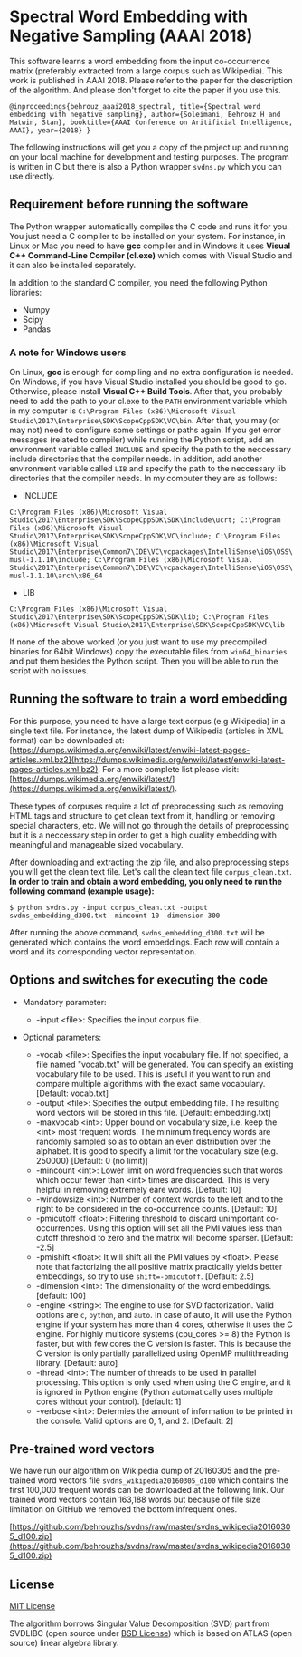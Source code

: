 # Spectral Word Embedding with Negative Sampling (AAAI 2018)

This software learns a word embedding from the input co-occurrence matrix (preferably extracted from a large corpus such as Wikipedia). This work is published in AAAI 2018. Please refer to the paper for the description of the algorithm. And please don't forget to cite the paper if you use this.

`@inproceedings{behrouz_aaai2018_spectral,
  title={Spectral word embedding with negative sampling},
  author={Soleimani, Behrouz H and Matwin, Stan},
  booktitle={AAAI Conference on Aritificial Intelligence, AAAI},
  year={2018}
}`

The following instructions will get you a copy of the project up and running on your local machine for development and testing purposes. The program is written in C but there is also a Python wrapper `svdns.py` which you can use directly.

## Requirement before running the software

The Python wrapper automatically compiles the C code and runs it for you. You just need a C compiler to be installed on your system. For instance, in Linux or Mac you need to have __gcc__ compiler and in Windows it uses __Visual C++ Command-Line Compiler (cl.exe)__ which comes with Visual Studio and it can also be installed separately.

In addition to the standard C compiler, you need the following Python libraries:
* Numpy
* Scipy
* Pandas

### A note for Windows users

On Linux, __gcc__ is enough for compiling and no extra configuration is needed. On Windows, if you have Visual Studio installed you should be good to go. Otherwise, please install __Visual C++ Build Tools__. After that, you probably need to add the path to your cl.exe to the `PATH` environment variable which in my computer is `C:\Program Files (x86)\Microsoft Visual Studio\2017\Enterprise\SDK\ScopeCppSDK\VC\bin`. After that, you may (or may not) need to configure some settings or paths again. If you get error messages (related to compiler) while running the Python script, add an environment variable called `INCLUDE` and specify the path to the neccessary include directories that the compiler needs. In addition, add another environment variable called `LIB` and specify the path to the neccessary lib directories that the compiler needs. In my computer they are as follows:

* INCLUDE

`C:\Program Files (x86)\Microsoft Visual Studio\2017\Enterprise\SDK\ScopeCppSDK\SDK\include\ucrt;
C:\Program Files (x86)\Microsoft Visual Studio\2017\Enterprise\SDK\ScopeCppSDK\VC\include;
C:\Program Files (x86)\Microsoft Visual Studio\2017\Enterprise\Common7\IDE\VC\vcpackages\IntelliSense\iOS\OSS\musl-1.1.10\include;
C:\Program Files (x86)\Microsoft Visual Studio\2017\Enterprise\Common7\IDE\VC\vcpackages\IntelliSense\iOS\OSS\musl-1.1.10\arch\x86_64`

* LIB

`C:\Program Files (x86)\Microsoft Visual Studio\2017\Enterprise\SDK\ScopeCppSDK\SDK\lib;
C:\Program Files (x86)\Microsoft Visual Studio\2017\Enterprise\SDK\ScopeCppSDK\VC\lib`

If none of the above worked (or you just want to use my precompiled binaries for 64bit Windows) copy the executable files from `win64_binaries` and put them besides the Python script. Then you will be able to run the script with no issues.

## Running the software to train a word embedding

For this purpose, you need to have a large text corpus (e.g Wikipedia) in a single text file. For instance, the latest dump of Wikipedia (articles in XML format) can be downloaded at: [https://dumps.wikimedia.org/enwiki/latest/enwiki-latest-pages-articles.xml.bz2](https://dumps.wikimedia.org/enwiki/latest/enwiki-latest-pages-articles.xml.bz2). For a more complete list please visit: [https://dumps.wikimedia.org/enwiki/latest/](https://dumps.wikimedia.org/enwiki/latest/).

These types of corpuses require a lot of preprocessing such as removing HTML tags and structure to get clean text from it, handling or removing special characters, etc. We will not go through the details of preprocessing but it is a neccessary step in order to get a high quality embedding with meaningful and manageable sized vocabulary.

After downloading and extracting the zip file, and also preprocessing steps you will get the clean text file. Let's call the clean text file `corpus_clean.txt`. **__In order to train and obtain a word embedding, you only need to run the following command (example usage):__**

```
$ python svdns.py -input corpus_clean.txt -output svdns_embedding_d300.txt -mincount 10 -dimension 300
```

After running the above command, `svdns_embedding_d300.txt` will be generated which contains the word embeddings. Each row will contain a word and its corresponding vector representation.

## Options and switches for executing the code

* Mandatory parameter:
  * -input \<file\>: Specifies the input corpus file.

* Optional parameters:
  * -vocab \<file\>: Specifies the input vocabulary file. If not specified, a file named "vocab.txt" will be generated. You can specify an existing vocabulary file to be used. This is useful if you want to run and compare multiple algorithms with the exact same vocabulary. \[Default: vocab.txt\]
  * -output \<file\>: Specifies the output embedding file. The resulting word vectors will be stored in this file. \[Default: embedding.txt\]
  * -maxvocab \<int\>: Upper bound on vocabulary size, i.e. keep the \<int\> most frequent words. The minimum frequency words are randomly sampled so as to obtain an even distribution over the alphabet. It is good to specify a limit for the vocabulary size (e.g. 250000) \[Default: 0 (no limit)\]
  * -mincount \<int\>: Lower limit on word frequencies such that words which occur fewer than \<int\> times are discarded. This is very helpful in removing extremely eare words. \[Default: 10\]
  * -windowsize \<int\>: Number of context words to the left and to the right to be considered in the co-occurrence counts. \[Default: 10\]
  * -pmicutoff \<float\>: Filtering threshold to discard unimportant co-occurrences. Using this option will set all the PMI values less than cutoff threshold to zero and the matrix will become sparser. \[Default: -2.5\]
  * -pmishift \<float\>: It will shift all the PMI values by \<float\>. Please note that factorizing the all positive matrix practically yields better embeddings, so try to use `shift=-pmicutoff`. \[Default: 2.5\]
  * -dimension \<int\>: The dimensionality of the word embeddings. \[default: 100\]
  * -engine \<string\>: The engine to use for SVD factorization. Valid options are `c`, `python`, and `auto`. In case of auto, it will use the Python engine if your system has more than 4 cores, otherwise it uses the C engine. For highly multicore systems (cpu_cores >= 8) the Python is faster, but with few cores the C version is faster. This is because the C version is only partially parallelized using OpenMP multithreading library. \[Default: auto\]
  * -thread \<int\>: The number of threads to be used in parallel processing. This option is only used when using the C engine, and it is ignored in Python engine (Python automatically uses multiple cores without your control). \[default: 1\]
  * -verbose \<int\>: Determies the amount of information to be printed in the console. Valid options are 0, 1, and 2. \[Default: 2\]

## Pre-trained word vectors

We have run our algorithm on Wikipedia dump of 20160305 and the pre-trained word vectors file `svdns_wikipedia20160305_d100` which contains the first 100,000 frequent words can be downloaded at the following link. Our trained word vectors contain 163,188 words but because of file size limitation on GitHub we removed the bottom infrequent ones.

[https://github.com/behrouzhs/svdns/raw/master/svdns_wikipedia20160305_d100.zip](https://github.com/behrouzhs/svdns/raw/master/svdns_wikipedia20160305_d100.zip)

## License

[MIT License](https://opensource.org/licenses/MIT)

The algorithm borrows Singular Value Decomposition (SVD) part from SVDLIBC (open source under [BSD License](https://tedlab.mit.edu/~dr/SVDLIBC/license.html)) which is based on ATLAS (open source) linear algebra library.

